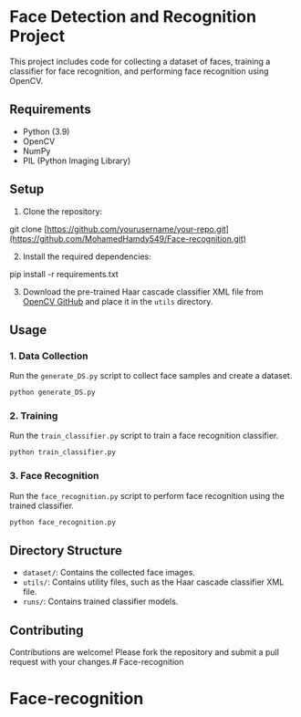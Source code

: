 # Face Detection and Recognition Project

This project includes code for collecting a dataset of faces, training a classifier for face recognition, and performing face recognition using OpenCV.

## Requirements

- Python (3.9)
- OpenCV 
- NumPy
- PIL (Python Imaging Library)

## Setup

1. Clone the repository:

git clone [https://github.com/yourusername/your-repo.git](https://github.com/MohamedHamdy549/Face-recognition.git)

2. Install the required dependencies:

pip install -r requirements.txt

3. Download the pre-trained Haar cascade classifier XML file from [OpenCV GitHub](https://github.com/opencv/opencv/blob/master/data/haarcascades/haarcascade_frontalface_default.xml) and place it in the `utils` directory.

## Usage

### 1. Data Collection

Run the `generate_DS.py` script to collect face samples and create a dataset.

```bash
python generate_DS.py
```

### 2. Training

Run the `train_classifier.py` script to train a face recognition classifier.

```bash
python train_classifier.py
```

### 3. Face Recognition

Run the `face_recognition.py` script to perform face recognition using the trained classifier.

```bash
python face_recognition.py
```



## Directory Structure

- `dataset/`: Contains the collected face images.
- `utils/`: Contains utility files, such as the Haar cascade classifier XML file.
- `runs/`: Contains trained classifier models.

## Contributing

Contributions are welcome! Please fork the repository and submit a pull request with your changes.# Face-recognition

# Face-recognition

